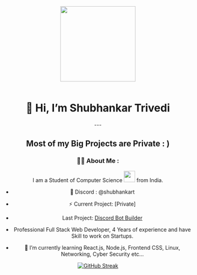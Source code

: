 
<div id="header" align="center">
  <img src="https://cdn.discordapp.com/attachments/1004752057489694751/1007232644557328545/Untitled_design_2.png"  width="200"/>
</div>
<div id="badges"align="center">
  
  <p><img src="https://komarev.com/ghpvc/?username=shubhankartrivedi&style=flat-square&color=blue" alt=""/></p>
</div>
<div align="center">
<h1>👋 Hi, I’m Shubhankar Trivedi</h1>
---
<h2>Most of my Big Projects are Private : )</h2>

### :man_technologist: About Me :
I am a Student of Computer Science <img src="https://emoji.gg/assets/emoji/4297-pepe-hacker.gif" width="30"> from India.<p>
- :telescope: Discord : @shubhankart

- :zap: Current Project: [Private]
- Last Project: <a href="https://discordbotbuilder.com" target="_blank">Discord Bot Builder</a>

- Professional Full Stack Web Developer, 4 Years of experience and have Skill to work on Startups.


- :seedling: I’m currently learning React.js, Node.js, Frontend CSS, Linux, Networking, Cyber Security etc...

[![GitHub Streak](http://github-readme-streak-stats.herokuapp.com?user=shubhankartrivedi&theme=dark&background=000000)](https://git.io/streak-stats)
  

</div>
